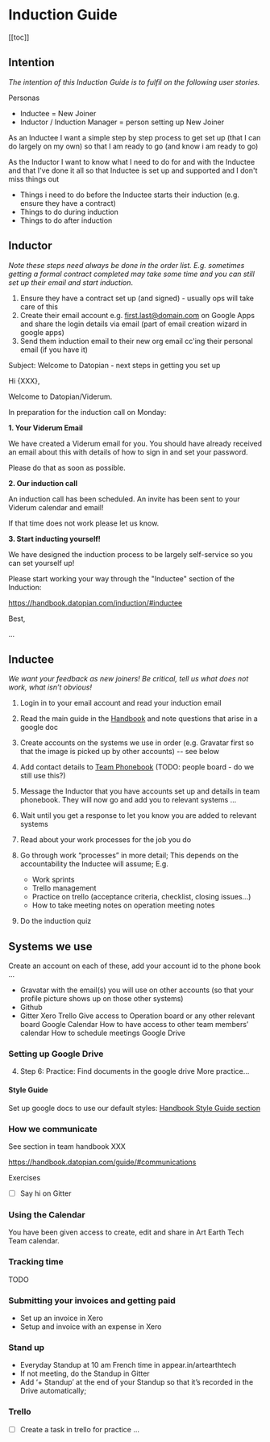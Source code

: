 # Induction Guide

[[toc]]

## Intention

*The intention of this Induction Guide is to fulfil on the following user stories.*

Personas

* Inductee = New Joiner
* Inductor / Induction Manager = person setting up New Joiner

As an Inductee I want a simple step by step process to get set up (that I can do largely on my own) so that I am ready to go (and know i am ready to go)

As the Inductor I want to know what I need to do for and with the Inductee and that I've done it all so that Inductee is set up and supported and I don't miss things out

* Things i need to do before the Inductee starts their induction (e.g. ensure they have a contract)
* Things to do during induction
* Things to do after induction

## Inductor

*Note these steps need always be done in the order list. E.g. sometimes getting a formal contract completed may take some time and you can still set up their email and start induction*. 

1. Ensure they have a contract set up (and signed) - usually ops will take care of this
2. Create their email account e.g. first.last@domain.com on Google Apps and share the login details via email (part of email creation wizard in google apps)
4. Send them induction email to their new org email cc'ing their personal email (if you have it)


Subject: Welcome to Datopian - next steps in getting you set up

Hi {XXX},

Welcome to Datopian/Viderum.

In preparation for the induction call on Monday:

**1. Your Viderum Email**

We have created a Viderum email for you. You should have already received an email about this with details of how to sign in and set your password.

Please do that as soon as possible.

**2. Our induction call**

An induction call has been scheduled. An invite has been sent to your Viderum calendar and email!

If that time does not work please let us know.

**3. Start inducting yourself!**

We have designed the induction process to be largely self-service so you can set yourself up!

Please start working your way through the "Inductee"  section of the Induction:

https://handbook.datopian.com/induction/#inductee

Best,

...



[handbook]: https://handbook.datopian.com/

## Inductee

*We want your feedback as new joiners! Be critical, tell us what does not work, what isn’t obvious!*

1. Login in to your email account and read your induction email

2. Read the main guide in the [Handbook][handbook] and note questions that arise in a google doc

2. Create accounts on the systems we use in order (e.g. Gravatar first so that the image is picked up by other accounts) -- see below

3. Add contact details to [Team Phonebook][phonebook] (TODO: people board - do we still use this?)

4. Message the Inductor that you have accounts set up and details in team phonebook. They will now go and add you to relevant systems ...

5. Wait until you get a response to let you know you are added to relevant systems

6. Read about your work processes for the job you do

5. Go through work “processes” in more detail; This depends on the accountability the Inductee will assume;
E.g.

    * Work sprints
    * Trello management 
    * Practice on trello (acceptance criteria, checklist, closing issues…)
    * How to take meeting notes on operation meeting notes

7. Do the induction quiz

[phonebook]: https://docs.google.com/spreadsheets/u/2/d/1B-1PkWZZRrNJZMsfYaJwI07Aq8vtMmFG5cmcZNQ21EY/edit#gid=0 
[peopleboard]: https://trello.com/b/TojO3JxF/people

## Systems we use

Create an account on each of these, add your account id to the phone book ... 

* Gravatar with the email(s) you will use on other accounts (so that your profile picture shows up on those other systems)
* Github
* Gitter
Xero 
Trello
Give access to Operation board or any other relevant board
Google Calendar 
How to have access to other team members’ calendar 
How to schedule meetings 
Google Drive

### Setting up Google Drive

4. Step 6: Practice: Find documents in the google drive 
More practice...

#### Style Guide

Set up google docs to use our default styles: [Handbook Style Guide section][styleguide]

[styleguide]: /guide/#style-guide

### How we communicate

See section in team handbook XXX

https://handbook.datopian.com/guide/#communications

Exercises

* [ ] Say hi on Gitter

### Using the Calendar

You have been given access to create, edit and share in Art Earth Tech Team calendar.

### Tracking time

TODO

### Submitting your invoices and getting paid

* Set up an invoice in Xero
* Setup and invoice with an expense in Xero

### Stand up

* Everyday Standup at 10 am French time in appear.in/artearthtech
* If not meeting, do the Standup in Gitter
* Add ‘+ Standup’ at the end of your Standup so that it’s recorded in the Drive automatically;

### Trello

* [ ] Create a task in trello for practice ...

